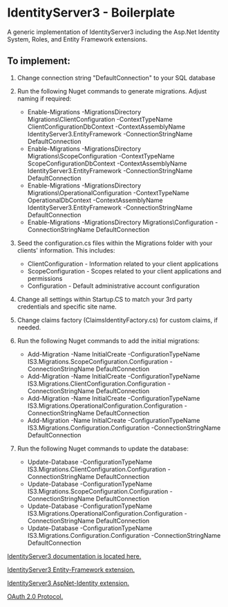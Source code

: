 # IdentityServer3 - Boilerplate
A generic implementation of IdentityServer3 including the Asp.Net Identity System, Roles, and Entity Framework extensions.

## To implement:
1. Change connection string "DefaultConnection" to your SQL database
2. Run the following Nuget commands to generate migrations. Adjust naming if required:
   * Enable-Migrations -MigrationsDirectory Migrations\ClientConfiguration -ContextTypeName ClientConfigurationDbContext -ContextAssemblyName IdentityServer3.EntityFramework -ConnectionStringName DefaultConnection
   * Enable-Migrations -MigrationsDirectory Migrations\ScopeConfiguration -ContextTypeName ScopeConfigurationDbContext -ContextAssemblyName IdentityServer3.EntityFramework -ConnectionStringName DefaultConnection
   * Enable-Migrations -MigrationsDirectory Migrations\OperationalConfiguration -ContextTypeName OperationalDbContext -ContextAssemblyName IdentityServer3.EntityFramework -ConnectionStringName DefaultConnection
   * Enable-Migrations -MigrationsDirectory Migrations\Configuration -ConnectionStringName DefaultConnection

2. Seed the configuration.cs files within the Migrations folder with your clients' information. This includes:
   * ClientConfiguration - Information related to your client applications
   * ScopeConfiguration - Scopes related to your client applications and permissions
   * Configuration - Default administrative account configuration

3. Change all settings within Startup.CS to match your 3rd party credentials and specific site name.

4. Change claims factory (ClaimsIdentityFactory.cs) for custom claims, if needed.

5. Run the following Nuget commands to add the initial migrations:
   * Add-Migration -Name InitialCreate -ConfigurationTypeName IS3.Migrations.ScopeConfiguration.Configuration -ConnectionStringName DefaultConnection
   * Add-Migration -Name InitialCreate -ConfigurationTypeName IS3.Migrations.ClientConfiguration.Configuration -ConnectionStringName DefaultConnection
   * Add-Migration -Name InitialCreate -ConfigurationTypeName IS3.Migrations.OperationalConfiguration.Configuration -ConnectionStringName DefaultConnection
   * Add-Migration -Name InitialCreate -ConfigurationTypeName IS3.Migrations.Configuration.Configuration -ConnectionStringName DefaultConnection

6. Run the following Nuget commands to update the database:
   * Update-Database -ConfigurationTypeName IS3.Migrations.ClientConfiguration.Configuration -ConnectionStringName DefaultConnection
   * Update-Database -ConfigurationTypeName IS3.Migrations.ScopeConfiguration.Configuration -ConnectionStringName DefaultConnection
   * Update-Database -ConfigurationTypeName IS3.Migrations.OperationalConfiguration.Configuration -ConnectionStringName DefaultConnection
   * Update-Database -ConfigurationTypeName IS3.Migrations.Configuration.Configuration -ConnectionStringName DefaultConnection


[IdentityServer3 documentation is located here.](https://identityserver.github.io/Documentation/docsv2/ "IdentityServer3 Documentation")

[IdentityServer3 Entity-Framework extension.](https://github.com/IdentityServer/IdentityServer3.EntityFramework "IdentityServer3 EntityFramework Extension")

[IdentityServer3 AspNet-Identity extension.](https://github.com/IdentityServer/IdentityServer3.AspNetIdentity "AspNet-Identity")

[OAuth 2.0 Protocol.](https://tools.ietf.org/html/rfc6749 "OAuth 2.0 Protocol")
